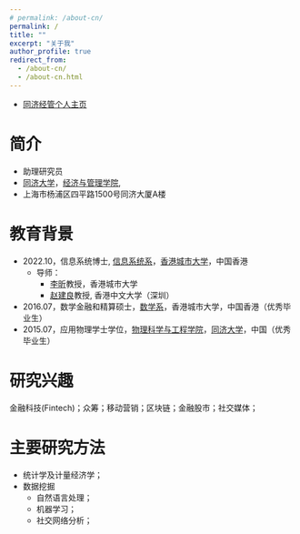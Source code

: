 ```yaml
---
# permalink: /about-cn/
permalink: /
title: ""
excerpt: "关于我"
author_profile: true
redirect_from: 
  - /about-cn/
  - /about-cn.html
---
```


 - [同济经管个人主页](https://sem.tongji.edu.cn/semch/46669.html)

# 简介

 - 助理研究员
 - [同济大学](https://www.tongji.edu.cn/)，[经济与管理学院](https://sem.tongji.edu.cn/semch/), 
 - 上海市杨浦区四平路1500号同济大厦A楼


# 教育背景

- 2022.10，信息系统博士, [信息系统系](https://www.cb.cityu.edu.hk/is/)，[香港城市大学](https://www.cityu.edu.hk/zh-cn)，中国香港
  - 导师： 
    - [李昕](https://www.cb.cityu.edu.hk/staff/xinli24/)教授，香港城市大学
    - [赵建良](https://myweb.cuhk.edu.cn/leonzhao###)教授, 香港中文大学（深圳）
- 2016.07，数学金融和精算硕士，[数学系](https://www.cityu.edu.hk/ma/)，香港城市大学，中国香港（优秀毕业生）
- 2015.07，应用物理学士学位，[物理科学与工程学院](https://physics.tongji.edu.cn/)，[同济大学](https://www.tongji.edu.cn/)，中国（优秀毕业生）

# 研究兴趣

金融科技(Fintech)；众筹；移动营销；区块链；金融股市；社交媒体；

# 主要研究方法

- 统计学及计量经济学；
- 数据挖掘
  - 自然语言处理；
  - 机器学习；
  - 社交网络分析；


